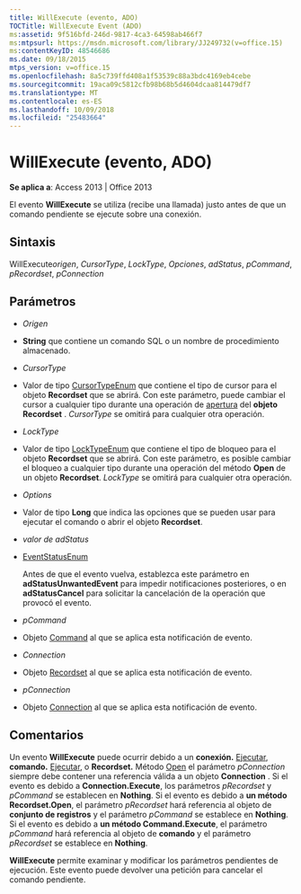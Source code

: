 ```yaml
---
title: WillExecute (evento, ADO)
TOCTitle: WillExecute Event (ADO)
ms:assetid: 9f516bfd-246d-9817-4ca3-64598ab466f7
ms:mtpsurl: https://msdn.microsoft.com/library/JJ249732(v=office.15)
ms:contentKeyID: 48546686
ms.date: 09/18/2015
mtps_version: v=office.15
ms.openlocfilehash: 8a5c739ffd408a1f53539c88a3bdc4169eb4cebe
ms.sourcegitcommit: 19aca09c5812cfb98b68b5d4604dcaa814479df7
ms.translationtype: MT
ms.contentlocale: es-ES
ms.lasthandoff: 10/09/2018
ms.locfileid: "25483664"
---
```

# <a name="willexecute-event-ado"></a>WillExecute (evento, ADO)


**Se aplica a**: Access 2013 | Office 2013


El evento **WillExecute** se utiliza (recibe una llamada) justo antes de que un comando pendiente se ejecute sobre una conexión.

## <a name="syntax"></a>Sintaxis

WillExecute*origen*, *CursorType*, *LockType*, *Opciones*, *adStatus*, *pCommand*, *pRecordset*, *pConnection*

## <a name="parameters"></a>Parámetros

  - *Origen*

  - **String** que contiene un comando SQL o un nombre de procedimiento almacenado.

  - *CursorType*

  - Valor de tipo [CursorTypeEnum](cursortypeenum.md) que contiene el tipo de cursor para el objeto **Recordset** que se abrirá. Con este parámetro, puede cambiar el cursor a cualquier tipo durante una operación de [apertura](open-method-ado-recordset.md) del **objeto Recordset** . *CursorType* se omitirá para cualquier otra operación.

  - *LockType*

  - Valor de tipo [LockTypeEnum](locktypeenum.md) que contiene el tipo de bloqueo para el objeto **Recordset** que se abrirá. Con este parámetro, es posible cambiar el bloqueo a cualquier tipo durante una operación del método **Open** de un objeto **Recordset**. *LockType* se omitirá para cualquier otra operación.

  - *Options*

  - Valor de tipo **Long** que indica las opciones que se pueden usar para ejecutar el comando o abrir el objeto **Recordset**.

  - *valor de adStatus*

  - [EventStatusEnum](eventstatusenum.md)
    
    Antes de que el evento vuelva, establezca este parámetro en **adStatusUnwantedEvent** para impedir notificaciones posteriores, o en **adStatusCancel** para solicitar la cancelación de la operación que provocó el evento.

  - *pCommand*

  - Objeto [Command](command-object-ado.md) al que se aplica esta notificación de evento.

  - *Connection*

  - Objeto [Recordset](recordset-object-ado.md) al que se aplica esta notificación de evento.

  - *pConnection*

  - Objeto [Connection](connection-object-ado.md) al que se aplica esta notificación de evento.

## <a name="remarks"></a>Comentarios

Un evento **WillExecute** puede ocurrir debido a un **conexión.** [Ejecutar](https://msdn.microsoft.com/library/jj249832\(v=office.15\)), **comando.** [Ejecutar](https://msdn.microsoft.com/library/jj248785\(v=office.15\)), o **Recordset.** Método [Open](open-method-ado-recordset.md) el parámetro *pConnection* siempre debe contener una referencia válida a un objeto **Connection** . Si el evento es debido a **Connection.Execute**, los parámetros *pRecordset* y *pCommand* se establecen en **Nothing**. Si el evento es debido a **un método Recordset.Open**, el parámetro *pRecordset* hará referencia al objeto de **conjunto de registros** y el parámetro *pCommand* se establece en **Nothing**. Si el evento es debido a **un método Command.Execute**, el parámetro *pCommand* hará referencia al objeto de **comando** y el parámetro *pRecordset* se establece en **Nothing**.

**WillExecute** permite examinar y modificar los parámetros pendientes de ejecución. Este evento puede devolver una petición para cancelar el comando pendiente.

